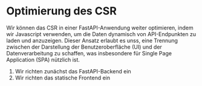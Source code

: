 # Optimierung des CSR
Wir können das CSR in einer FastAPI-Anwendung weiter optimieren, indem wir Javascript verwenden, um die Daten dynamisch von API-Endpunkten zu laden und anzuzeigen. Dieser Ansatz erlaubt es unss, eine Trennung zwischen der Darstellung der Benutzeroberfläche (UI) und der Datenverarbeitung zu schaffen, was insbesondere für Single Page Application (SPA) nützlich ist.
1. Wir richten zunächst das FastAPI-Backend ein
2. Wir richten das statische Frontend ein